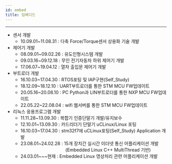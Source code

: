 ```yaml
---
id: embed
title: 임베디드
---
```

---

- 센서 개발
  - 10.09.01~11.08.31 : 다축 Force/Torque센서 상용화 기술 개발
- 제어기 개발
  - 08.09.01~09.02.26 : 유도인형시스템 개발
  - 09.03.16~09.12.18 : 무인 전기자동차 하위 제어기 개발
  - 17.06.07~19.04.12 : 열차 출입문 제어기 개발
- 부트로더 개발
  - 16.10.03~17.04.30 : RTOS포팅 및 IAP구현(Self_Study)
  - 18.12.09~18.12.10 : UART부트로더를 통한 STM MCU FW업데이트
  - 20.05.16~20.08.10 : PC Python과 LIN부트로더를 통한 NXP MCU FW업데이트
  - 22.05.22~22.08.04 : wifi 웹서버를 통한 STM MCU FW업데이트
- 리눅스 응용프로그램 개발
  - 11.11.28~13.09.30 : 복합기 인증단말기 개발/유지보수
  - 12.10.01~13.09.30 : 카드리더기 단말기 uCLinux/Linux 포팅
  - 16.10.03~17.04.30 : stm32f7에 uCLinux포팅(Self_Study)
 Application 개발
  - 23.08.01~24.02.28 : 15개 장치간 실시간 이더넷 통신 어플리케이션 개발  
&emsp;&emsp;&emsp;&emsp;&emsp;&emsp;&emsp;&emsp;&emsp;&emsp;(Embedded Linux C++ MultiThread 기반)
  - 24.03.01~~~현재 : Embedded Linux 영상처리 관련 어플리케이션 개발

